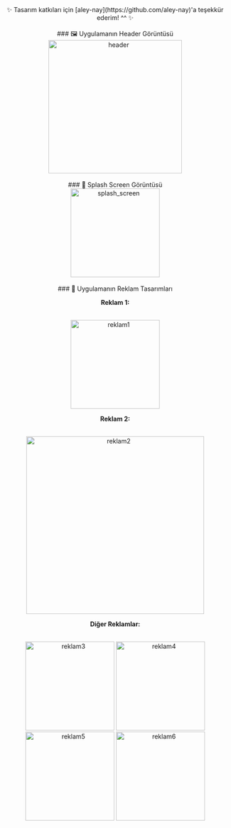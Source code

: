 <div align="center">
✨ Tasarım katkıları için [aley-nay](https://github.com/aley-nay)'a teşekkür ederim! ^^ ✨
</div>

<br>

<div align="center">
### 🖼 Uygulamanın Header Görüntüsü

<br>

<img src="https://github.com/user-attachments/assets/a49abce5-24b6-4456-b270-79ba176b51cd" alt="header" width="300"/>
</div>

<br>

<div align="center">
### 🚀 Splash Screen Görüntüsü

<br>

<img src="https://github.com/user-attachments/assets/fe40a446-4c8c-44ad-901e-a8b526a6e72b" alt="splash_screen" width="200"/>
</div>

<br>

<div align="center">
### 📱 Uygulamanın Reklam Tasarımları

<br>

**Reklam 1:**

<br>

<img src="https://github.com/user-attachments/assets/76a6ddf2-03d5-4829-831c-516528c72e60" alt="reklam1" width="200"/>

<br>

**Reklam 2:**

<br>

<img src="https://github.com/user-attachments/assets/e7668478-26de-46ec-b512-26fe21846c30" alt="reklam2" width="400"/>

<br>

**Diğer Reklamlar:**

<br>

<img src="https://github.com/user-attachments/assets/e5d717e3-975f-4aec-a618-cac49cc671b6" alt="reklam3" width="200"/>
<img src="https://github.com/user-attachments/assets/e47c2a38-b6fd-4ffa-b00e-b4c7ba304a33" alt="reklam4" width="200"/>
<img src="https://github.com/user-attachments/assets/75f1117d-9ec8-4274-9669-51a409413eb6" alt="reklam5" width="200"/>
<img src="https://github.com/user-attachments/assets/1ec09ece-6454-4e17-9644-1aa7eb7d4b68" alt="reklam6" width="200"/>
</div>

